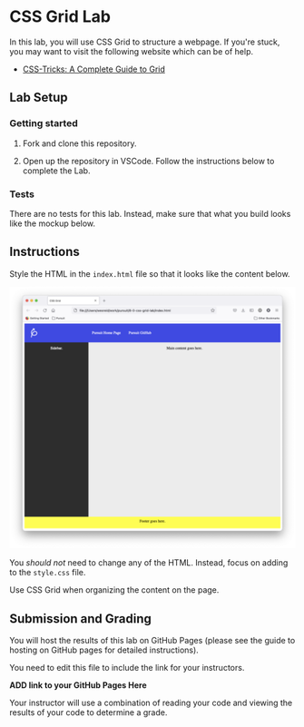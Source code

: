 # CSS Grid Lab

In this lab, you will use CSS Grid to structure a webpage. If you're stuck, you may want to visit the following website which can be of help.

- [CSS-Tricks: A Complete Guide to Grid](https://css-tricks.com/snippets/css/complete-guide-grid/)

## Lab Setup

### Getting started

1. Fork and clone this repository.

1. Open up the repository in VSCode. Follow the instructions below to complete the Lab.

### Tests

There are no tests for this lab. Instead, make sure that what you build looks like the mockup below.

## Instructions

Style the HTML in the `index.html` file so that it looks like the content below.

![Example mockup with header, sidebar, main area, and footer.](./assets/mockup.png)

You _should not_ need to change any of the HTML. Instead, focus on adding to the `style.css` file.

Use CSS Grid when organizing the content on the page.

## Submission and Grading

You will host the results of this lab on GitHub Pages (please see the guide to hosting on GitHub pages for detailed instructions).

You need to edit this file to include the link for your instructors.

**ADD link to your GitHub Pages Here**

Your instructor will use a combination of reading your code and viewing the results of your code to determine a grade.
